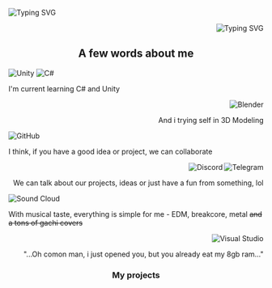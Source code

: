 
<p>
<p align="left" href="https://git.io/typing-svg"><img src="https://readme-typing-svg.herokuapp.com?font=Fira+Code&pause=1000&color=F76060&center=true&repeat=false&width=500&lines=C%23+front-end+developer" alt="Typing SVG" /></p>
<p align="right" href="https://git.io/typing-svg"><img src="https://readme-typing-svg.herokuapp.com?font=Fira+Code&pause=1000&color=3BF781&center=true&repeat=false&width=500&lines=Unity+game+developer" alt="Typing SVG" /></p>
</p>
<h2 align="center"> A few words about me</h2>
<p>
<img src="https://img.shields.io/badge/unity-%23000000.svg?style=for-the-badge&amp;logo=unity&amp;logoColor=white" alt="Unity">
<img src="https://img.shields.io/badge/c%23-%23239120.svg?style=for-the-badge&amp;logo=c-sharp&amp;logoColor=white" alt="C#">
</p>
<a>I'm current learning C# and Unity</a>
<p>
<img align="right" src="https://img.shields.io/badge/blender-%23F5792A.svg?style=for-the-badge&amp;logo=blender&amp;logoColor=white" alt="Blender">
</p>
<br/><p align="right">And i trying self in 3D Modeling</p>
<p>
<img src="https://img.shields.io/badge/github-%23121011.svg?style=for-the-badge&amp;logo=github&amp;logoColor=white" alt="GitHub">
</p>
<a>I think, if you have a good idea or project, we can collaborate</a>
<p>
<img align="right" src="https://img.shields.io/badge/Telegram-2CA5E0?style=for-the-badge&amp;logo=telegram&amp;logoColor=white" alt="Telegram">
<img align="right" src="https://img.shields.io/badge/Discord-%235865F2.svg?style=for-the-badge&amp;logo=discord&amp;logoColor=white" alt="Discord">
</p>
<br/><p align="right">We can talk about our projects, ideas or just have a fun from something, lol</p>
<p>
<img src="https://img.shields.io/badge/sound%20cloud-FF5500?style=for-the-badge&amp;logo=soundcloud&amp;logoColor=white" alt="Sound Cloud">
</p>
<a>With musical taste, everything is simple for me - EDM, breakcore, metal <s>and a tons of gachi covers</s></a>
<p>
<img align="right" src="https://img.shields.io/badge/Visual%20Studio-5C2D91.svg?style=for-the-badge&amp;logo=visual-studio&amp;logoColor=white" alt="Visual Studio">
</p>
<br><p align="right">"...Oh comon man, i just opened you, but you already eat my 8gb ram..."
<h3 align="center">My projects</h3>
